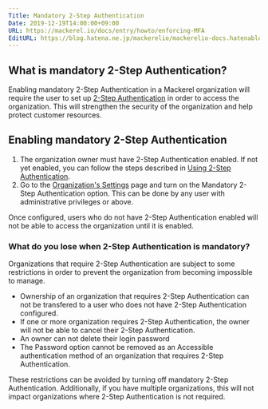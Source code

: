 ```yaml
---
Title: Mandatory 2-Step Authentication
Date: 2019-12-19T14:00:00+09:00
URL: https://mackerel.io/docs/entry/howto/enforcing-MFA
EditURL: https://blog.hatena.ne.jp/mackerelio/mackerelio-docs.hatenablog.mackerel.io/atom/entry/26006613488505656
---
```


## What is mandatory 2-Step Authentication?

Enabling mandatory 2-Step Authentication in a Mackerel organization will require the user to set up [2-Step Authentication](https://mackerel.io/docs/entry/howto/MFA) in order to access the organization. This will strengthen the security of the organization and help protect customer resources.

## Enabling mandatory 2-Step Authentication

1. The organization owner must have 2-Step Authentication enabled. If not yet enabled, you can follow the steps described in [Using 2-Step Authentication](https://mackerel.io/docs/entry/howto/MFA).
2. Go to the [Organization's Settings](https://mackerel.io/my?tab=setting) page and turn on the Mandatory 2-Step Authentication option. This can be done by any user with administrative privileges or above.

Once configured, users who do not have 2-Step Authentication enabled will not be able to access the organization until it is enabled.

### What do you lose when 2-Step Authentication is mandatory?

Organizations that require 2-Step Authentication are subject to some restrictions in order to prevent the organization from becoming impossible to manage.

- Ownership of an organization that requires 2-Step Authentication can not be transfered to a user who does not have 2-Step Authentication configured.
- If one or more organization requires 2-Step Authentication, the owner will not be able to cancel their 2-Step Authentication.
- An owner can not delete their login password
- The Password option cannot be removed as an Accessible authentication method of an organization that requires 2-Step Authentication.

These restrictions can be avoided by turning off mandatory 2-Step Authentication. Additionally, if you have multiple organizations, this will not impact organizations where 2-Step Authentication is not required.
